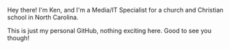 Hey there! I'm Ken, and I'm a Media/IT Specialist for a church and Christian school in North Carolina.

This is just my personal GitHub, nothing exciting here. Good to see you though!
